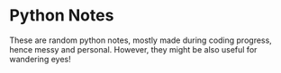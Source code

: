 # Python Notes  
                                
 
These are random python notes, mostly made during coding progress, hence messy and personal. However, they might be also useful for wandering eyes! 



